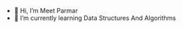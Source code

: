 - 👋 Hi, I’m Meet Parmar
- 🌱 I’m currently learning Data Structures And Algorithms


<!---
MeetParmar2302/MeetParmar2302 is a ✨ special ✨ repository because its `README.md` (this file) appears on your GitHub profile.
You can click the Preview link to take a look at your changes.
--->
